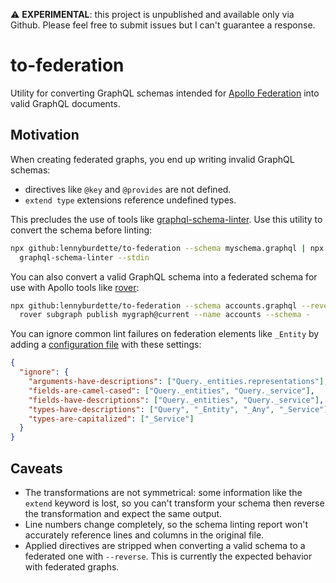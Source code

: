 ⚠️ **EXPERIMENTAL**: this project is unpublished and available only via Github.
Please feel free to submit issues but I can't guarantee a response.

# to-federation

Utility for converting GraphQL schemas intended for [Apollo Federation][fed]
into valid GraphQL documents.

## Motivation

When creating federated graphs, you end up writing invalid GraphQL schemas:

- directives like `@key` and `@provides` are not defined.
- `extend type` extensions reference undefined types.

This precludes the use of tools like [graphql-schema-linter][lint]. Use this
utility to convert the schema before linting:

```sh
npx github:lennyburdette/to-federation --schema myschema.graphql | npx \
  graphql-schema-linter --stdin
```

You can also convert a valid GraphQL schema into a federated schema for use
with Apollo tools like [rover][rover]:

```sh
npx github:lennyburdette/to-federation --schema accounts.graphql --reverse | \
  rover subgraph publish mygraph@current --name accounts --schema -
```

You can ignore common lint failures on federation elements like `_Entity` by
adding a [configuration file][config] with these settings:

```json
{
  "ignore": {
    "arguments-have-descriptions": ["Query._entities.representations"],
    "fields-are-camel-cased": ["Query._entities", "Query._service"],
    "fields-have-descriptions": ["Query._entities", "Query._service"],
    "types-have-descriptions": ["Query", "_Entity", "_Any", "_Service"],
    "types-are-capitalized": ["_Service"]
  }
}
```

[fed]: https://www.apollographql.com/docs/federation/
[lint]: https://github.com/cjoudrey/graphql-schema-linter
[rover]: https://www.apollographql.com/docs/rover/
[config]: https://github.com/cjoudrey/graphql-schema-linter#configuration-file

## Caveats

- The transformations are not symmetrical: some information like the `extend`
  keyword is lost, so you can't transform your schema then reverse the
  transformation and expect the same output.
- Line numbers change completely, so the schema linting report won't accurately
  reference lines and columns in the original file.
- Applied directives are stripped when converting a valid schema to a federated
  one with `--reverse`. This is currently the expected behavior with federated
  graphs.
